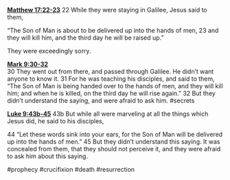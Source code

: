 **[Matthew 17:22-23](http://www.blueletterbible.org/search/preSearch.cfm?Criteria=Matthew+17.22-23&t=NIV)**
22 While they were staying in Galilee, Jesus said to them,

“The Son of Man is about to be delivered up into the hands of men, 23 and they will kill him, and the third day he will be raised up.”

They were exceedingly sorry.

**[Mark 9:30-32](http://www.blueletterbible.org/search/preSearch.cfm?Criteria=Mark+9.30-32&t=NIV)**  
30 They went out from there, and passed through Galilee. He didn’t want anyone to know it. 31 For he was teaching his disciples, and said to them, “The Son of Man is being handed over to the hands of men, and they will kill him; and when he is killed, on the third day he will rise again.” 32 But they didn’t understand the saying, and were afraid to ask him. #secrets 

**[Luke 9:43b-45](http://www.blueletterbible.org/search/preSearch.cfm?Criteria=Luke+9.43b+45&t=NIV)**
43b But while all were marveling at all the things which Jesus did, he said to his disciples,

44 “Let these words sink into your ears, for the Son of Man will be delivered up into the hands of men.” 45 But they didn’t understand this saying. It was concealed from them, that they should not perceive it, and they were afraid to ask him about this saying.

#prophecy #crucifixion #death #resurrection 